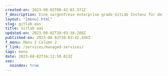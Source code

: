 ```yaml
---
created-on: 2023-08-02T08:42:01.571Z
f_description: Eine sorgenfreie enterprise grade GitLab Instanz für deine Entwickler
layout: "[menu].html"
slug: gitlab-aas
title: Gitlab aaS
updated-on: 2023-08-02T10:03:36.288Z
published-on: 2023-08-02T10:03:42.436Z
f_menu: Menu 2 Column 2
f_link: /services/managed-services/
tags: menu
date: 2023-08-02T16:12:50.013Z
seo:
  noindex: true
---
```

